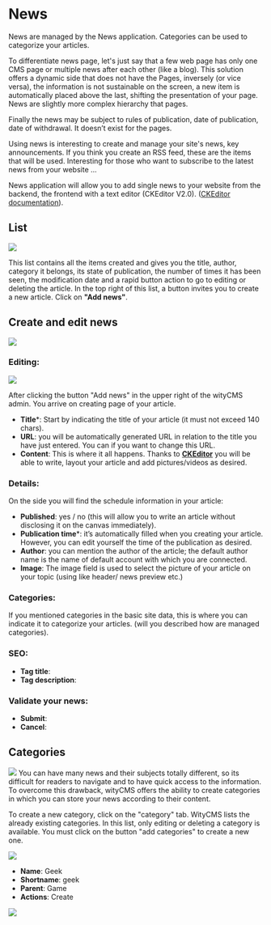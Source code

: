 # News

News are managed by the News application. Categories can be used to categorize your articles.

To differentiate news page, let's just say that a few web page has only one CMS page or multiple news after each other (like a blog). This solution offers a dynamic side that does not have the Pages, inversely (or vice versa), the information is not sustainable on the screen, a new item is automatically placed above the last, shifting the presentation of your page. News are slightly more complex hierarchy that pages.

Finally the news may be subject to rules of publication, date of publication, date of withdrawal. It doesn’t exist for the pages.

Using news is interesting to create and manage your site's news, key announcements. If you think you create an RSS feed, these are the items that will be used. Interesting for those who want to subscribe to the latest news from your website ...

News application will allow you to add single news to your website from the backend, the frontend with a text editor (CKEditor V2.0). ([CKEditor documentation](http://docs.ckeditor.com/)).

## List
![](news-01.png)

This list contains all the items created and gives you the title, author, category it belongs, its state of publication, the number of times it has been seen, the modification date and a rapid button action to go to editing or deleting the article. In the top right of this list, a button invites you to create a new article. Click on **"Add news"**.

## Create and edit news

![](news-02.png)

### Editing:

![](news-03.png)

After clicking the button "Add news" in the upper right of the wityCMS admin. You arrive on creating page of your article.

* **Title***: Start by indicating the title of your article (it must not exceed 140 chars).
* **URL**: you will be automatically generated URL in relation to the title you have just entered. You can if you want to change this URL.
* **Content**: This is where it all happens. Thanks to **[CKEditor](http://docs.ckeditor.com/)** you will be able to write, layout your article and add pictures/videos as desired.

### Details:

On the side you will find the schedule information in your article:

* **Published**: yes / no (this will allow you to write an article without disclosing it on the canvas immediately).
* **Publication time***: it’s automatically filled when you creating your article. However, you can edit yourself the time of the publication as desired.
* **Author**: you can mention the author of the article; the default author name is the name of default account with which you are connected.
* **Image**: The image field is used to select the picture of your article on your topic (using like header/ news preview etc.)

### Categories:

If you mentioned categories in the basic site data, this is where you can indicate it to categorize your articles. (will you described how are managed categories).

### SEO:

* **Tag title**:
* **Tag description**:

### Validate your news:

* **Submit**:
* **Cancel**:

## Categories

![](news-04.png)
You can have many news and their subjects totally different, so its difficult for readers to navigate and to have quick access to the information.
To overcome this drawback, wityCMS offers the ability to create categories in which you can store your news according to their content.

To create a new category, click on the "category" tab. WityCMS lists the already existing categories. In this list, only editing or deleting a category is available. You must click on the button "add categories" to create a new one.

![](news-05.png)

* **Name**: Geek
* **Shortname**: geek
* **Parent**: Game
* **Actions**: Create

![](news-06.png)
